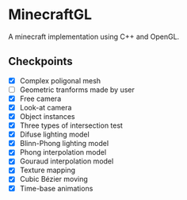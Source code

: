 # MinecraftGL

A minecraft implementation using C++ and OpenGL.

## Checkpoints

- [X] Complex poligonal mesh
- [ ] Geometric tranforms made by user
- [X] Free camera
- [X] Look-at camera
- [X] Object instances
- [X] Three types of intersection test
- [X] Difuse lighting model
- [X] Blinn-Phong lighting model
- [X] Phong interpolation model
- [X] Gouraud interpolation model
- [X] Texture mapping
- [X] Cubic Bézier moving
- [X] Time-base animations
